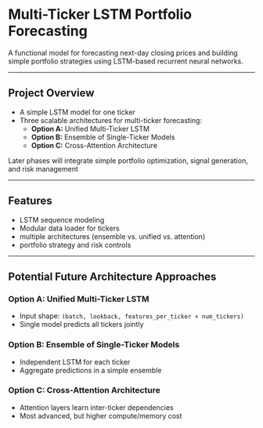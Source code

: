 # Multi-Ticker LSTM Portfolio Forecasting

A functional model for forecasting next-day closing prices and building simple portfolio strategies using LSTM-based recurrent neural networks.

---

## Project Overview

- A simple LSTM model for one ticker
- Three scalable architectures for multi-ticker forecasting:
  - **Option A:** Unified Multi-Ticker LSTM
  - **Option B:** Ensemble of Single-Ticker Models
  - **Option C:** Cross-Attention Architecture

Later phases will integrate simple portfolio optimization, signal generation, and risk management

---

## Features

- LSTM sequence modeling
- Modular data loader for tickers
- multiple architectures (ensemble vs. unified vs. attention)
- portfolio strategy and risk controls

---

## Potential Future Architecture Approaches

### Option A: Unified Multi-Ticker LSTM

- Input shape: `(batch, lookback, features_per_ticker × num_tickers)`
- Single model predicts all tickers jointly

### Option B: Ensemble of Single-Ticker Models

- Independent LSTM for each ticker
- Aggregate predictions in a simple ensemble

### Option C: Cross-Attention Architecture

- Attention layers learn inter-ticker dependencies
- Most advanced, but higher compute/memory cost
